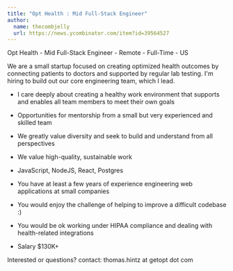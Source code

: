 ```yaml
---
title: "Opt Health : Mid Full-Stack Engineer"
author:
  name: thecombjelly
  url: https://news.ycombinator.com/item?id=39564527
---
```

Opt Health - Mid Full-Stack Engineer - Remote - Full-Time - US

We are a small startup focused on creating optimized health outcomes by connecting patients to doctors and supported by regular lab testing. I&#x27;m hiring to build out our core engineering team, which I lead.

* I care deeply about creating a healthy work environment that supports and enables all team members to meet their own goals

* Opportunities for mentorship from a small but very experienced and skilled team

* We greatly value diversity and seek to build and understand from all perspectives

* We value high-quality, sustainable work

* JavaScript, NodeJS, React, Postgres

* You have at least a few years of experience engineering web applications at small companies

* You would enjoy the challenge of helping to improve a difficult codebase :)

* You would be ok working under HIPAA compliance and dealing with health-related integrations

* Salary $130K+

Interested or questions? contact: thomas.hintz at getopt dot com
